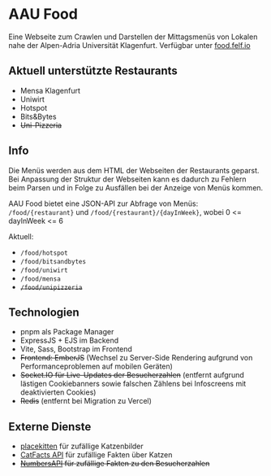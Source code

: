 # AAU Food

Eine Webseite zum Crawlen und Darstellen der Mittagsmenüs von Lokalen nahe der Alpen-Adria Universität Klagenfurt. Verfügbar unter [food.felf.io](https://food.felf.io/)

## Aktuell unterstützte Restaurants

-   Mensa Klagenfurt
-   Uniwirt
-   Hotspot
-   Bits&Bytes
-   ~~Uni-Pizzeria~~

## Info

Die Menüs werden aus dem HTML der Webseiten der Restaurants geparst. Bei Anpassung der Struktur der Webseiten kann es dadurch zu Fehlern beim Parsen und in Folge zu Ausfällen bei der Anzeige von Menüs kommen.

AAU Food bietet eine JSON-API zur Abfrage von Menüs:
`/food/{restaurant}` und `/food/{restaurant}/{dayInWeek}`, wobei 0 <= dayInWeek <= 6

Aktuell:

-   `/food/hotspot`
-   `/food/bitsandbytes`
-   `/food/uniwirt`
-   `/food/mensa`
-   ~~`/food/unipizzeria`~~

## Technologien

-   pnpm als Package Manager
-   ExpressJS + EJS im Backend
-   Vite, Sass, Bootstrap im Frontend
-   ~~Frontend: EmberJS~~ (Wechsel zu Server-Side Rendering aufgrund von Performanceproblemen auf mobilen Geräten)
-   ~~Socket.IO für Live-Updates der Besucherzahlen~~ (entfernt aufgrund lästigen Cookiebanners sowie falschen Zählens bei Infoscreens mit deaktivierten Cookies)
-   ~~Redis~~ (entfernt bei Migration zu Vercel)

## Externe Dienste

-   [placekitten](http://placekitten.com) für zufällige Katzenbilder
-   [CatFacts API](http://catfacts-api.appspot.com/) für zufällige Fakten über Katzen
-   ~~[NumbersAPI](http://numbersapi.com/#42) für zufällige Fakten zu den Besucherzahlen~~
